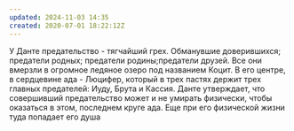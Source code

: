 ```yaml
---
updated: 2024-11-03 14:35
created: 2020-07-01 18:22:12Z
---
```


У Данте предательство - тягчайший грех.
Обманувшие доверившихся; предатели родных; предатели родины;предатели друзей. Все они вмерзли в огромное ледяное озеро под названием Коцит. В его центре, в сердцевине ада - Люцифер, который в трех пастях держит трех главных предателей: Иуду, Брута и Кассия. Данте утверждает, что совершивший предательство может и не умирать физически, чтобы оказаться в этом, последнем круге ада. Еще при его физической жизни туда попадает его душа